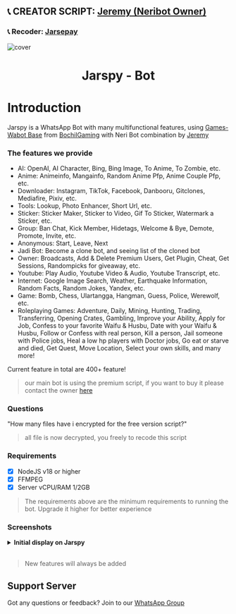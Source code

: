 ## 📞 CREATOR SCRIPT: [Jeremy (Neribot Owner)](https://wa.me/6282213162100)
### 📞 Recoder: [Jarsepay](https://wa.me/6282148864989)
![cover](https://telegra.ph/file/476dabd35c800091e0357.jpg)

<h1 align="center">Jarspy - Bot</h1>

# Introduction
Jarspy is a WhatsApp Bot with many multifunctional features, using [Games-Wabot Base](https://github.com/BochilGaming/games-wabot) from [BochilGaming](https://github.com/BochilGaming) with Neri Bot combination by [Jeremy](https://wa.me/6282213162100)

### The features we provide
- AI: OpenAI, AI Character, Bing, Bing Image, To Anime, To Zombie, etc.
- Anime: Animeinfo, Mangainfo, Random Anime Pfp, Anime Couple Pfp, etc.
- Downloader: Instagram, TikTok, Facebook, Danbooru, Gitclones, Mediafire, Pixiv, etc.
- Tools: Lookup, Photo Enhancer, Short Url, etc.
- Sticker: Sticker Maker, Sticker to Video, Gif To Sticker, Watermark a Sticker, etc.
- Group: Ban Chat, Kick Member, Hidetags, Welcome & Bye, Demote, Promote, Invite, etc.
- Anonymous: Start, Leave, Next
- Jadi Bot: Become a clone bot, and seeing list of the cloned bot
- Owner: Broadcasts, Add & Delete Premium Users, Get Plugin, Cheat, Get Sessions, Randompicks for giveaway, etc.
- Youtube: Play Audio, Youtube Video & Audio, Youtube Transcript, etc.
- Internet: Google Image Search, Weather, Earthquake Information, Random Facts, Random Jokes, Yandex, etc.
- Game: Bomb, Chess, Ulartangga, Hangman, Guess, Police, Werewolf, etc.
- Roleplaying Games: Adventure, Daily, Mining, Hunting, Trading, Transferring, Opening Crates, Gambling, Improve your Ability, Apply for Job, Confess to your favorite Waifu & Husbu, Date with your Waifu & Husbu, Follow or Confess with real person, Kill a person, Jail someone with Police jobs, Heal a low hp players with Doctor jobs, Go eat or starve and died, Get Quest, Move Location, Select your own skills, and many more!

Current feature in total are 400+ feature!
> our main bot is using the premium script, if you want to buy it please contact the owner [here](https://t.me/jarsepay)

### Questions
"How many files have i encrypted for the free version script?"
> all file is now decrypted, you freely to recode this script

### Requirements

- [x] NodeJS v18 or higher
- [x] FFMPEG
- [x] Server vCPU/RAM 1/2GB

> The requirements above are the minimum requirements to running the bot. Upgrade it higher for better experience

### Screenshots
<details>
<summary><b>Initial display on Jarspy</b></summary>

| Thumbnail Menu                              |
|-----------------------------------|
| ![sticker](https://telegra.ph/file/8a49e73275688777e96b0.jpg) |

</details>
<br>

> New features will always be added

## Support Server
Got any questions or feedback? Join to our [WhatsApp Group](https://chat.whatsapp.com/LGrtCe82EpbKvxYohoRxKn)
